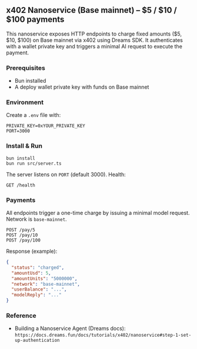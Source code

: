 ## x402 Nanoservice (Base mainnet) – $5 / $10 / $100 payments

This nanoservice exposes HTTP endpoints to charge fixed amounts ($5, $10, $100) on Base mainnet via x402 using Dreams SDK. It authenticates with a wallet private key and triggers a minimal AI request to execute the payment.

### Prerequisites

- Bun installed
- A deploy wallet private key with funds on Base mainnet

### Environment

Create a `.env` file with:

```
PRIVATE_KEY=0xYOUR_PRIVATE_KEY
PORT=3000
```

### Install & Run

```
bun install
bun run src/server.ts
```

The server listens on `PORT` (default 3000). Health:

```
GET /health
```

### Payments

All endpoints trigger a one-time charge by issuing a minimal model request. Network is `base-mainnet`.

```
POST /pay/5
POST /pay/10
POST /pay/100
```

Response (example):

```json
{
  "status": "charged",
  "amountUsd": 5,
  "amountUnits": "5000000",
  "network": "base-mainnet",
  "userBalance": "...",
  "modelReply": "..."
}
```

### Reference

- Building a Nanoservice Agent (Dreams docs): `https://docs.dreams.fun/docs/tutorials/x402/nanoservice#step-1-set-up-authentication`


